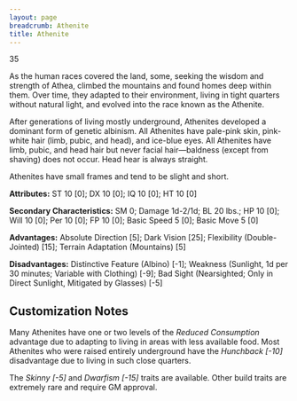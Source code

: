```yaml
---
layout: page
breadcrumb: Athenite
title: Athenite
---
```


<points>35</points>

As the human races covered the land, some, seeking the wisdom and strength of Athea, climbed the mountains and found homes deep within them.  Over time, they adapted to their environment, living in tight quarters without natural light, and evolved into the race known as the Athenite.

After generations of living mostly underground, Athenites developed a dominant form of genetic albinism.  All Athenites have pale-pink skin, pink-white hair (limb, pubic, and head), and ice-blue eyes.  All Athenites have limb, pubic, and head hair but never facial hair—baldness (except from shaving) does not occur.  Head hear is always straight.

Athenites have small frames and tend to be slight and short.

**Attributes:**  ST 10 [0]; DX 10 [0]; IQ 10 [0]; HT 10 [0]

**Secondary Characteristics:**  SM 0; Damage 1d-2/1d; BL 20 lbs.; HP 10 [0]; Will 10 [0]; Per 10 [0]; FP 10 [0]; Basic Speed 5 [0]; Basic Move 5 [0]

**Advantages:**  Absolute Direction [5]; Dark Vision [25]; Flexibility (Double-Jointed) [15]; Terrain Adaptation (Mountains) [5]

**Disadvantages:**  Distinctive Feature (Albino) [-1]; Weakness (Sunlight, 1d per 30 minutes; Variable with Clothing) [-9]; Bad Sight (Nearsighted; Only in Direct Sunlight, Mitigated by Glasses) [-5]


## Customization Notes

Many Athenites have one or two levels of the _Reduced Consumption_ advantage due to adapting to living in areas with less available food.  Most Athenites who were raised entirely underground have the _Hunchback [-10]_ disadvantage due to living in such close quarters.

The _Skinny [-5]_ and _Dwarfism [-15]_ traits are available.  Other build traits are extremely rare and require GM approval.
